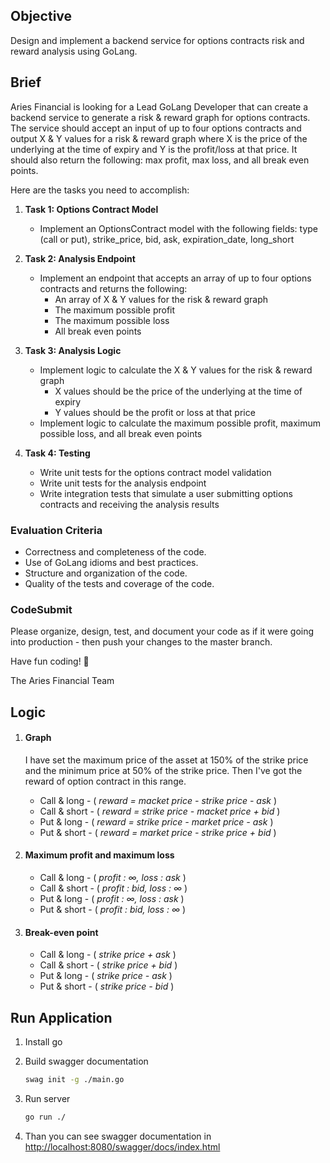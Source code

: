 ## Objective

Design and implement a backend service for options contracts risk and reward analysis using GoLang.

## Brief

Aries Financial is looking for a Lead GoLang Developer that can create a backend service to generate a risk & reward graph for options contracts. The service should accept an input of up to four options contracts and output X & Y values for a risk & reward graph where X is the price of the underlying at the time of expiry and Y is the profit/loss at that price. It should also return the following: max profit, max loss, and all break even points.

Here are the tasks you need to accomplish:

1. **Task 1: Options Contract Model**

   - Implement an OptionsContract model with the following fields: type (call or put), strike_price, bid, ask, expiration_date, long_short

2. **Task 2: Analysis Endpoint**

   - Implement an endpoint that accepts an array of up to four options contracts and returns the following:
     - An array of X & Y values for the risk & reward graph
     - The maximum possible profit
     - The maximum possible loss
     - All break even points

3. **Task 3: Analysis Logic**

   - Implement logic to calculate the X & Y values for the risk & reward graph
     - X values should be the price of the underlying at the time of expiry
     - Y values should be the profit or loss at that price
   - Implement logic to calculate the maximum possible profit, maximum possible loss, and all break even points

4. **Task 4: Testing**
   - Write unit tests for the options contract model validation
   - Write unit tests for the analysis endpoint
   - Write integration tests that simulate a user submitting options contracts and receiving the analysis results

### Evaluation Criteria

- Correctness and completeness of the code.
- Use of GoLang idioms and best practices.
- Structure and organization of the code.
- Quality of the tests and coverage of the code.

### CodeSubmit

Please organize, design, test, and document your code as if it were
going into production - then push your changes to the master branch.

Have fun coding! 🚀

The Aries Financial Team

## Logic

1. #### Graph

   I have set the maximum price of the asset at 150% of the strike price and the minimum price at 50% of the strike price.
   Then I've got the reward of option contract in this range.

   - Call & long - ( _reward = macket price - strike price - ask_ )
   - Call & short - ( _reward = strike price - macket price + bid_ )
   - Put & long - ( _reward = strike price - market price - ask_ )
   - Put & short - ( _reward = market price - strike price + bid_ )

2. #### Maximum profit and maximum loss

   - Call & long - ( _profit : ∞, loss : ask_ )
   - Call & short - ( _profit : bid, loss : ∞_ )
   - Put & long - ( _profit : ∞, loss : ask_ )
   - Put & short - ( _profit : bid, loss : ∞_ )

3. #### Break-even point
   - Call & long - ( _strike price + ask_ )
   - Call & short - ( _strike price + bid_ )
   - Put & long - ( _strike price - ask_ )
   - Put & short - ( _strike price - bid_ )

## Run Application

1. Install go
2. Build swagger documentation

   ```bash
   swag init -g ./main.go
   ```

3. Run server

   ```bash
   go run ./
   ```

4. Than you can see swagger documentation in <http://localhost:8080/swagger/docs/index.html>
